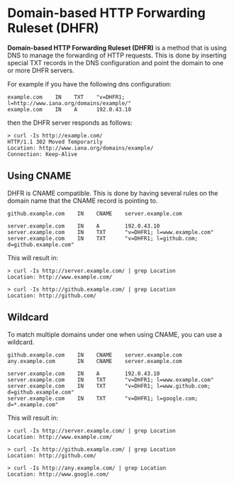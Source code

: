 # Domain-based HTTP Forwarding Ruleset (DHFR)

__Domain-based HTTP Forwarding Ruleset (DHFR)__ is a method that is using DNS to manage the forwarding of HTTP requests. This is done by inserting special TXT records in the DNS configuration and point the domain to one or more DHFR servers.

For example if you have the following dns configuration:

    example.com    IN    TXT    "v=DHFR1; l=http://www.iana.org/domains/example/"
    example.com    IN    A      192.0.43.10

then the DHFR server responds as follows:

    > curl -Is http://example.com/
    HTTP/1.1 302 Moved Temporarily
    Location: http://www.iana.org/domains/example/
    Connection: Keep-Alive


## Using CNAME

DHFR is CNAME compatible. This is done by having several rules on the domain name that the CNAME record is pointing to.

    github.example.com    IN    CNAME    server.example.com

    server.example.com    IN    A        192.0.43.10
    server.example.com    IN    TXT      "v=DHFR1; l=www.example.com"
    server.example.com    IN    TXT      "v=DHFR1; l=github.com; d=github.example.com"

This will result in:

    > curl -Is http://server.example.com/ | grep Location
    Location: http://www.example.com/

    > curl -Is http://github.example.com/ | grep Location
    Location: http://github.com/


## Wildcard

To match multiple domains under one when using CNAME, you can use a wildcard.

    github.example.com    IN    CNAME    server.example.com
    any.example.com       IN    CNAME    server.example.com

    server.example.com    IN    A        192.0.43.10
    server.example.com    IN    TXT      "v=DHFR1; l=www.example.com"
    server.example.com    IN    TXT      "v=DHFR1; l=www.github.com; d=github.example.com"
    server.example.com    IN    TXT      "v=DHFR1; l=google.com; d=*.example.com"

This will result in:

    > curl -Is http://server.example.com/ | grep Location
    Location: http://www.example.com/

    > curl -Is http://github.example.com/ | grep Location
    Location: http://github.com/

    > curl -Is http://any.example.com/ | grep Location
    Location: http://www.google.com/
